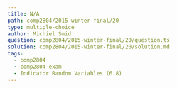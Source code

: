 ```yaml
---
title: N/A
path: comp2804/2015-winter-final/20
type: multiple-choice
author: Michiel Smid
question: comp2804/2015-winter-final/20/question.ts
solution: comp2804/2015-winter-final/20/solution.md
tags:
  - comp2804
  - comp2804-exam
  - Indicator Random Variables (6.8)
---
```


